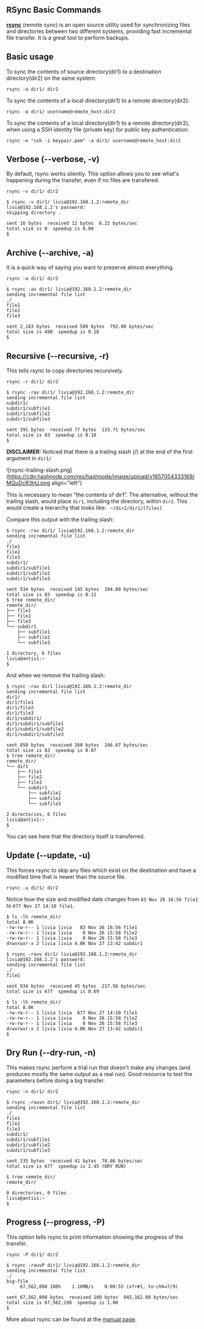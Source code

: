 ## RSync Basic Commands

**[rsync](https://rsync.samba.org/)** (remote sync) is an open source utility used for synchronizing files and directories between two different systems, providing fast incremental file transfer. It is a great tool to perform backups.

## Basic usage

To sync the contents of source directory(dir1) to a destination directory(dir2) on the same system:

```rsync -a dir1/ dir2 ```

To sync the contents of a local directory(dir1) to a remote directory(dir2):

```rsync -a dir1/ username@remote_host:dir2```

To sync the contents of a local directory(dir1) to a remote directory(dir2), when using a SSH identity file (private key) for public key authentication:

```rsync -e "ssh -i keypair.pem" -a dir1/ username@remote_host:dir2```

## Verbose (--verbose, -v)

By default, rsync works silently. This option allows you to see what's happening during the transfer, even if no files are transfered.

```rsync -v dir1/ dir2 ```

```
$ rsync -v dir1/ livia@192.168.1.2:remote_dir
livia@192.168.1.2's password:
skipping directory .

sent 16 bytes  received 12 bytes  6.22 bytes/sec
total size is 0  speedup is 0.00
$
```

## Archive (--archive, -a)

It is a quick way of saying you want to preserve almost everything.

```rsync -a dir1/ dir2 ```

```
$ rsync -av dir1/ livia@192.168.1.2:remote_dir
sending incremental file list
./
file1
file2
file3

sent 2,183 bytes  received 589 bytes  792.00 bytes/sec
total size is 498  speedup is 0.18
$
```

## Recursive (--recursive, -r)

This tells rsync to copy directories recursively.

```rsync -r dir1/ dir2 ```

```
$ rsync -rav dir1/ livia@192.168.1.2:remote_dir
sending incremental file list
subdir1/
subdir1/subfile1
subdir1/subfile2
subdir1/subfile3

sent 391 bytes  received 77 bytes  133.71 bytes/sec
total size is 83  speedup is 0.18
$
```

**DISCLAIMER:** Noticed that there is a trailing slash (/) at the end of the first argument in ```dir1/```

![rsync-trailing-slash.png](https://cdn.hashnode.com/res/hashnode/image/upload/v1657054333169/MQuDcR3HJ.png align="left")

This is necessary to mean “the contents of dir1”. The alternative, without the trailing slash, would place ```dir1```, including the directory, within ```dir2```. This would create a hierarchy that looks like: ``` ~/dir2/dir1/[files]```

Compare this output with the trailing slash:
```
$ rsync -rav dir1/ livia@192.168.1.2:remote_dir
sending incremental file list
./
file1
file2
file3
subdir1/
subdir1/subfile1
subdir1/subfile2
subdir1/subfile3

sent 534 bytes  received 145 bytes  194.00 bytes/sec
total size is 83  speedup is 0.12
$ tree remote_dir/
remote_dir/
├── file1
├── file2
├── file3
└── subdir1
    ├── subfile1
    ├── subfile2
    └── subfile3

1 directory, 6 files
livia@antix1:~
$
```

And when we remove the trailing slash:
```
$ rsync -rav dir1 livia@192.168.1.2:remote_dir
sending incremental file list
dir1/
dir1/file1
dir1/file2
dir1/file3
dir1/subdir1/
dir1/subdir1/subfile1
dir1/subdir1/subfile2
dir1/subdir1/subfile3

sent 850 bytes  received 260 bytes  246.67 bytes/sec
total size is 83  speedup is 0.07
$ tree remote_dir/
remote_dir/
└── dir1
    ├── file1
    ├── file2
    ├── file3
    └── subdir1
        ├── subfile1
        ├── subfile2
        └── subfile3

2 directories, 6 files
livia@antix1:~
$
```

You can see here that the directory itself is transferred.

## Update (--update, -u)

This forces rsync to skip any files which exist on the destination and have a modified time that is newer than the source file.

```rsync -u dir1/ dir2 ```

Notice how the size and modified date changes from ```83 Nov 26 16:56 file1``` to ```677 Nov 27 14:10 file1```.

```
$ ls -lh remote_dir/
total 8.0K
-rw-rw-r-- 1 livia livia   83 Nov 26 16:56 file1
-rw-rw-r-- 1 livia livia    0 Nov 26 15:58 file2
-rw-rw-r-- 1 livia livia    0 Nov 26 15:58 file3
drwxrwxr-x 2 livia livia 4.0K Nov 27 13:42 subdir1

$ rsync -rauv dir1/ livia@192.168.1.2:remote_dir
livia@192.168.1.2's password:
sending incremental file list
./
file1

sent 934 bytes  received 45 bytes  217.56 bytes/sec
total size is 677  speedup is 0.69

$ ls -lh remote_dir/
total 8.0K
-rw-rw-r-- 1 livia livia  677 Nov 27 14:10 file1
-rw-rw-r-- 1 livia livia    0 Nov 26 15:58 file2
-rw-rw-r-- 1 livia livia    0 Nov 26 15:58 file3
drwxrwxr-x 2 livia livia 4.0K Nov 27 13:42 subdir1
$
```

## Dry Run (--dry-run, -n)

This makes rsync perform a trial run that doesn't make any changes (and produces mostly the same output as a real run). Good resource to test the parameters before doing a big transfer.

```rsync -n dir1/ dir2 ```

```
$ rsync -rauvn dir1/ livia@192.168.1.2:remote_dir
sending incremental file list
./
file1
file2
file3
subdir1/
subdir1/subfile1
subdir1/subfile2
subdir1/subfile3

sent 235 bytes  received 41 bytes  78.86 bytes/sec
total size is 677  speedup is 2.45 (DRY RUN)

$ tree remote_dir/
remote_dir/

0 directories, 0 files
livia@antix1:~
$
```

## Progress (--progress, -P)

This option tells rsync to print information showing the progress of the transfer.

```rsync -P dir1/ dir2 ```

```
$ rsync -rauvP dir1/ livia@192.168.1.2:remote_dir
sending incremental file list
./
big-file
     67,562,098 100%    1.16MB/s    0:00:55 (xfr#1, to-chk=7/9)

sent 67,562,098 bytes  received 100 bytes  945,162.08 bytes/sec
total size is 67,562,198  speedup is 1.00
$
```

More about rsync can be found at the [manual page](https://download.samba.org/pub/rsync/rsync.1).
